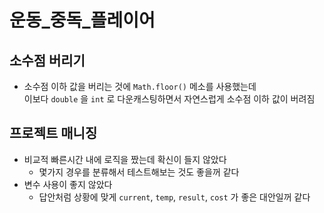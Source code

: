 # 운동_중독_플레이어

## 소수점 버리기

- 소수점 이하 값을 버리는 것에 `Math.floor()` 메소를 사용했는데  
  이보다 `double` 을 `int` 로 다운캐스팅하면서 자연스럽게 소수점 이하 값이 버려짐 

## 프로젝트 매니징

- 비교적 빠른시간 내에 로직을 짰는데 확신이 들지 않았다  
  - 몇가지 경우를 분류해서 테스트해보는 것도 좋을꺼 같다
- 변수 사용이 좋지 않았다  
  - 답안처럼 상황에 맞게 `current`, `temp`, `result`, `cost` 가 좋은 대안일꺼 같다
